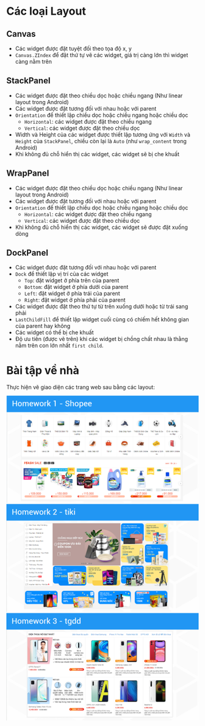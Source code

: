 # Các loại Layout

## Canvas
- Các widget được đặt tuyệt đối theo tọa độ x, y
- `Canvas.ZIndex` để đặt thứ tự vẽ các widget, giá trị càng lớn thì widget càng nằm trên

## StackPanel
- Các widget được đặt theo chiều dọc hoặc chiều ngang (Như linear layout trong Android)
- Các widget được đặt tương đối với nhau hoặc với parent
- `Orientation` để thiết lập chiều dọc hoặc chiều ngang hoặc chiều dọc
    - `Horizontal`: các widget được đặt theo chiều ngang
    - `Vertical`: các widget được đặt theo chiều dọc
- Width và Height của các widget được thiết lập tương ứng với `Width` và `Height` của `StackPanel`, chiều còn lại là `Auto` (như `wrap_content` trong Android) 
- Khi không đủ chỗ hiển thị các widget, các widget sẽ bị che khuất

## WrapPanel
- Các widget được đặt theo chiều dọc hoặc chiều ngang (Như linear layout trong Android)
- Các widget được đặt tương đối với nhau hoặc với parent
- `Orientation` để thiết lập chiều dọc hoặc chiều ngang hoặc chiều dọc
    - `Horizontal`: các widget được đặt theo chiều ngang
    - `Vertical`: các widget được đặt theo chiều dọc
- Khi không đủ chỗ hiển thị các widget, các widget sẽ được đặt xuống dòng

## DockPanel
- Các widget được đặt tương đối với nhau hoặc với parent
- `Dock` để thiết lập vị trí của các widget
    - `Top`: đặt widget ở phía trên của parent
    - `Bottom`: đặt widget ở phía dưới của parent
    - `Left`: đặt widget ở phía trái của parent
    - `Right`: đặt widget ở phía phải của parent
- Các widget được đặt theo thứ tự từ trên xuống dưới hoặc từ trái sang phải
- `LastChildFill` để thiết lập widget cuối cùng có chiếm hết không gian của parent hay không
- Các widget có thể bị che khuất
- Độ ưu tiên (được vẽ trên) khi các widget bị chồng chất nhau là thằng nằm trên con lớn nhất `first child`.

# Bài tập về nhà
Thực hiện vẽ giao diện các trang web sau bằng các layout:
  
  <img src="../Img/w3_panel_hw1.png">
  <img src="../Img/w3_panel_hw2.png">
  <img src="../Img/w3_panel_hw3.png">